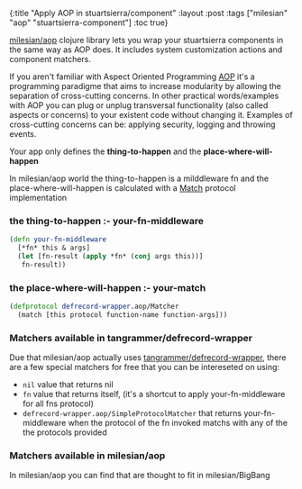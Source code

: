 {:title "Apply AOP in stuartsierra/component"
 :layout :post
 :tags  ["milesian" "aop" "stuartsierra-component"]
 :toc true}


[milesian/aop](https://github.com/milesian/aop) clojure library lets you wrap your stuartsierra components in the same way as AOP does. It includes system customization actions and component matchers.

If you aren't familiar with Aspect Oriented Programming [AOP](http://en.wikipedia.org/wiki/Aspect-oriented_programming) it's a programming paradigme that aims to increase modularity by allowing the separation of cross-cutting concerns. In other practical words/examples with AOP you can plug or unplug transversal functionality (also called aspects or concerns) to your existent code without changing it. Examples of cross-cutting concerns can be: applying security, logging and throwing events. 

Your app only defines the **thing-to-happen** and the **place-where-will-happen**

In milesian/aop world the thing-to-happen is a milddleware fn and the place-where-will-happen is calculated with a [Match](https://github.com/tangrammer/defrecord-wrapper/blob/master/src/defrecord_wrapper/aop.clj#L4) protocol implementation

### the thing-to-happen :- your-fn-middleware
```clojure
(defn your-fn-middleware
  [*fn* this & args]
  (let [fn-result (apply *fn* (conj args this))]
   fn-result))
```

### the place-where-will-happen :- your-match
```clojure
(defprotocol defrecord-wrapper.aop/Matcher
  (match [this protocol function-name function-args]))
```
### Matchers available in tangrammer/defrecord-wrapper
Due that milesian/aop actually uses [tangrammer/defrecord-wrapper](https://github.com/tangrammer/defrecord-wrapper/), there are a few special matchers  for free that you can be intereseted on using:
+ `nil` value that returns nil
+ `fn` value  that returns itself, (it's a shortcut to apply your-fn-middleware for all fns protocol)
+ `defrecord-wrapper.aop/SimpleProtocolMatcher` that returns your-fn-middleware when the protocol of the fn invoked matchs with any of the the protocols provided

### Matchers available in milesian/aop
In milesian/aop you can find  that are thought to fit in milesian/BigBang



